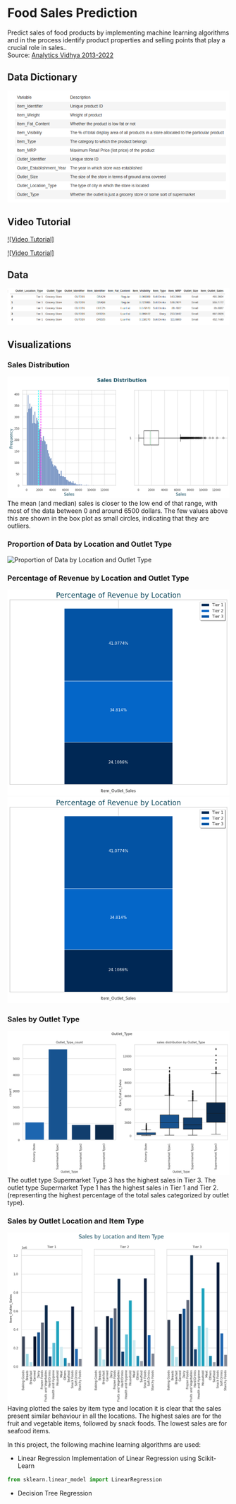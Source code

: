 #  Food Sales Prediction

Predict sales of food products by implementing machine learning algorithms and in the process identify product properties and selling points that play a crucial role in sales..  
Source: [Analytics Vidhya 2013-2022]("https://datahack.analyticsvidhya.com/contest/practice-problem-big-mart-sales-iii/#ProblemStatement")

##  Data Dictionary
![Data Dictionary](/images/data_dictionary.png)

## Video Tutorial
[![Video Tutorial]](https://youtu.be/VFdyNaOIePQ)

[![Video Tutorial]](https://youtu.be/7t6qJIXqQ9s)

## Data
![Data](/images/data_head.png)

## Visualizations

### Sales Distribution
![Sales Histogram](/images/sales_distribution.png)
The mean (and median) sales is closer to the low end of that range, with most of the data between 0 and around 6500 dollars. The few values above this are shown in the box plot as small circles, indicating that they are outliers.

### Proportion of Data by Location and Outlet Type
![Proportion of Data by Location and Outlet Type](/images/proportion_data_by_location_and_outlet_type.png)

### Percentage of Revenue by Location and Outlet Type
![Percentage of Revenue by Location ](/images/percentage_of_revenue_by_location.png)
![Percentage of Revenue by Outlet Type](/images/percentage_of_revenue_by_location.png)

### Sales by Outlet Type
![Sales by Outlet Type](/images/sales_by_outlet_type.png)
The outlet type Supermarket Type 3 has the highest sales in Tier 3.
The outlet type Supermarket Type 1 has the highest sales in Tier 1 and Tier 2. (representing the highest percentage of the total sales categorized by outlet type).

### Sales by Outlet Location and Item Type
![Sales by Outlet Location](/images/sales_by_location_and_item_type.png)
Having plotted the sales by item type and location it is clear that the sales present similar behaviour in all the locations. The highest sales are for the fruit and vegetable items, followed by snack foods. The lowest sales are for seafood items.


In this project, the following machine learning algorithms are used:
* Linear Regression
 Implementation of Linear Regression using Scikit-Learn
 ```python
 from sklearn.linear_model import LinearRegression

 ```
* Decision Tree Regression



